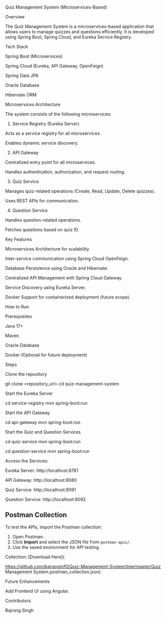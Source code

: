 Quiz Management System (Microservices-Based)

Overview

The Quiz Management System is a microservices-based application that allows users to manage quizzes and questions efficiently. It is developed using Spring Boot, Spring Cloud, and Eureka Service Registry.

Tech Stack

Spring Boot (Microservices)

Spring Cloud (Eureka, API Gateway, OpenFeign)

Spring Data JPA

Oracle Database

Hibernate ORM


Microservices Architecture

The system consists of the following microservices:

1. Service Registry (Eureka Server)

Acts as a service registry for all microservices.

Enables dynamic service discovery.

2. API Gateway

Centralized entry point for all microservices.

Handles authentication, authorization, and request routing.

3. Quiz Service

Manages quiz-related operations (Create, Read, Update, Delete quizzes).

Uses REST APIs for communication.

4. Question Service

Handles question-related operations.

Fetches questions based on quiz ID.

Key Features

Microservices Architecture for scalability.

Inter-service communication using Spring Cloud OpenFeign.

Database Persistence using Oracle and Hibernate.

Centralized API Management with Spring Cloud Gateway.

Service Discovery using Eureka Server.

Docker Support for containerized deployment (future scope).

How to Run

Prerequisites

Java 17+

Maven

Oracle Database

Docker (Optional for future deployment)

Steps

Clone the repository

git clone <repository_url>
cd quiz-management-system

Start the Eureka Server

cd service-registry
mvn spring-boot:run

Start the API Gateway

cd api-gateway
mvn spring-boot:run

Start the Quiz and Question Services

cd quiz-service
mvn spring-boot:run

cd question-service
mvn spring-boot:run

Access the Services:

Eureka Server: http://localhost:8761

API Gateway: http://localhost:8080

Quiz Service: http://localhost:9091

Question Service: http://localhost:9092


## Postman Collection
To test the APIs, import the Postman collection:

1. Open Postman.
2. Click **Import** and select the JSON file from `postman-apis/`.
3. Use the saved environment for API testing.

Collection: [Download Here](

https://github.com/bajranginf0/Quiz-Management-System/tree/master/Quiz Management System.postman_collection.json)


Future Enhancements

Add Frontend UI using Angular.

Contributors

Bajrang Singh




